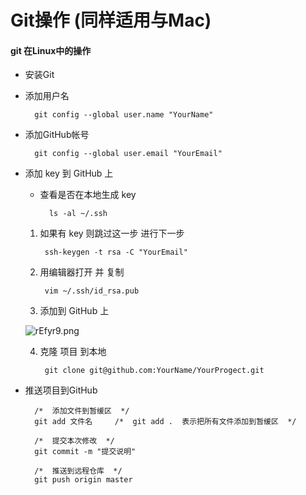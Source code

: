 Git操作 (同样适用与Mac)
=====

#### git 在Linux中的操作

- 安装Git

- 添加用户名

		git config --global user.name "YourName"

- 添加GitHub帐号

		git config --global user.email "YourEmail"

- 添加 key 到 GitHub 上
	- 查看是否在本地生成 key

			ls -al ~/.ssh

	1. 如果有 key 则跳过这一步 进行下一步 

			ssh-keygen -t rsa -C "YourEmail"
		
	2. 用编辑器打开 并 复制
	
			vim ~/.ssh/id_rsa.pub
	
	3.  添加到 GitHub 上
	
	![rEfyr9.png](https://s1.imgsha.com/2018/04/26/rEfyr9.png)
	
	4. 克隆 项目 到本地
	
			git clone git@github.com:YourName/YourProgect.git
			
- 推送项目到GitHub
	
		/*  添加文件到暂缓区  */
		git add 文件名     /*  git add .  表示把所有文件添加到暂缓区  */
		
		/*  提交本次修改  */
		git commit -m "提交说明"
		
		/*  推送到远程仓库  */
		git push origin master

	 
	


